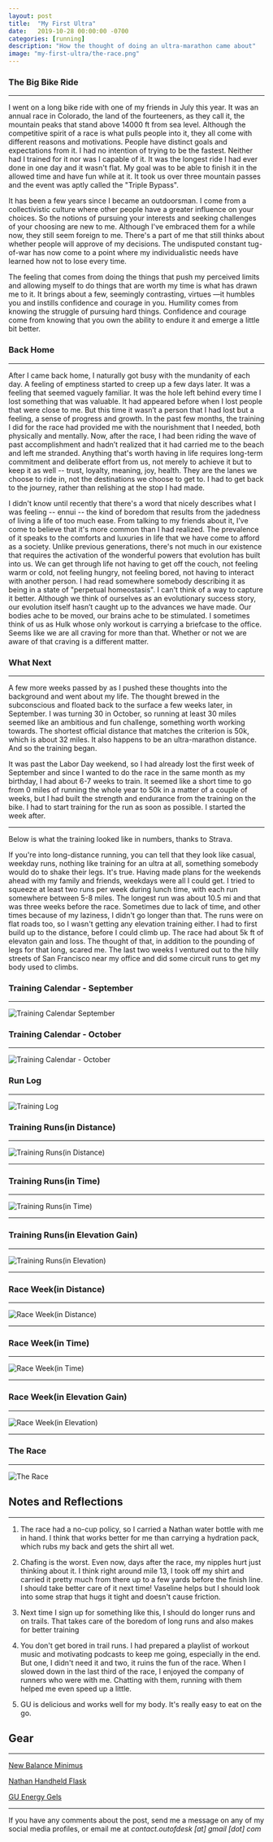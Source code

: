```yaml
---
layout: post
title:  "My First Ultra"
date:   2019-10-28 00:00:00 -0700
categories: [running]
description: "How the thought of doing an ultra-marathon came about"
image: "my-first-ultra/the-race.png"
---
```


### The Big Bike Ride
---

I went on a long bike ride with one of my friends in July this year. It was an annual race in Colorado, the land of the fourteeners, as they call it, the mountain peaks that stand above 14000 ft from sea level. Although the competitive spirit of a race is what pulls people into it, they all come with different reasons and motivations. People have distinct goals and expectations from it. I had no intention of trying to be the fastest. Neither had I trained for it nor was I capable of it. It was the longest ride I had ever done in one day and it wasn't flat. My goal was to be able to finish it in the allowed time and have fun while at it. It took us over three mountain passes and the event was aptly called the "Triple Bypass".

It has been a few years since I became an outdoorsman. I come from a collectivistic culture where other people have a greater influence on your choices. So the notions of pursuing your interests and seeking challenges of your choosing are new to me. Although I've embraced them for a while now, they still seem foreign to me. There's a part of me that still thinks about whether people will approve of my decisions. The undisputed constant tug-of-war has now come to a point where my individualistic needs have learned how not to lose every time.

The feeling that comes from doing the things that push my perceived limits and allowing myself to do things that are worth my time is what has drawn me to it. It brings about a few, seemingly contrasting, virtues —it humbles you and instills confidence and courage in you. Humility comes from knowing the struggle of pursuing hard things. Confidence and courage come from knowing that you own the ability to endure it and emerge a little bit better.

### Back Home
---

After I came back home, I naturally got busy with the mundanity of each day. A feeling of emptiness started to creep up a few days later. It was a feeling that seemed vaguely familiar. It was the hole left behind every time I lost something that was valuable. It had appeared before when I lost people that were close to me. But this time it wasn’t a person that I had lost but a feeling, a sense of progress and growth. In the past few months, the training I did for the race had provided me with the nourishment that I needed, both physically and mentally. Now, after the race, I had been riding the wave of past accomplishment and hadn’t realized that it had carried me to the beach and left me stranded. Anything that's worth having in life requires long-term commitment and deliberate effort from us, not merely to achieve it but to keep it as well -- trust, loyalty, meaning, joy, health. They are the lanes we choose to ride in, not the destinations we choose to get to. I had to get back to the journey, rather than relishing at the stop I had made.

I didn't know until recently that there's a word that nicely describes what I was feeling -- ennui -- the kind of boredom that results from the jadedness of living a life of too much ease. From talking to my friends about it, I’ve come to believe that it's more common than I had realized. The prevalence of it speaks to the comforts and luxuries in life that we have come to afford as a society. Unlike previous generations, there's not much in our existence that requires the activation of the wonderful powers that evolution has built into us. We can get through life not having to get off the couch, not feeling warm or cold, not feeling hungry, not feeling bored, not having to interact with another person. I had read somewhere somebody describing it as being in a state of "perpetual homeostasis". I can't think of a way to capture it better. Although we think of ourselves as an evolutionary success story, our evolution itself hasn’t caught up to the advances we have made. Our bodies ache to be moved, our brains ache to be stimulated. I sometimes think of us as Hulk whose only workout is carrying a briefcase to the office. Seems like we are all craving for more than that. Whether or not we are aware of that craving is a different matter.

### What Next
---

A few more weeks passed by as I pushed these thoughts into the background and went about my life. The thought brewed in the subconscious and floated back to the surface a few weeks later, in September. I was turning 30 in October, so running at least 30 miles seemed like an ambitious and fun challenge, something worth working towards. The shortest official distance that matches the criterion is 50k, which is about 32 miles. It also happens to be an ultra-marathon distance. And so the training began.

It was past the Labor Day weekend, so I had already lost the first week of September and since I wanted to do the race in the same month as my birthday, I had about 6-7 weeks to train. It seemed like a short time to go from 0 miles of running the whole year to 50k in a matter of a couple of weeks, but I had built the strength and endurance from the training on the bike. I had to start training for the run as soon as possible. I started the week after.

---

Below is what the training looked like in numbers, thanks to Strava.

If you're into long-distance running, you can tell that they look like casual, weekday runs, nothing like training for an ultra at all, something somebody would do to shake their legs. It's true. Having made plans for the weekends ahead with my family and friends, weekdays were all I could get. I tried to squeeze at least two runs per week during lunch time, with each run somewhere between 5-8 miles. The longest run was about 10.5 mi and that was three weeks before the race. Sometimes due to lack of time, and other times because of my laziness, I didn't go longer than that. The runs were on flat roads too, so I wasn't getting any elevation training either. I had to first build up to the distance, before I could climb up. The race had about 5k ft of elevaton gain and loss. The thought of that, in addition to the pounding of legs for that long, scared me. The last two weeks I ventured out to the hilly streets of San Francisco near my office and did some circuit runs to get my body used to climbs.


### Training Calendar - September
-----

![Training Calendar September](/static/img/my-first-ultra/training-calendar-september.png)


### Training Calendar - October
-----

![Training Calendar \- October](/static/img/my-first-ultra/training-calendar-october.png)


### Run Log
-----

![Training Log](/static/img/my-first-ultra/training-log.png)

### Training Runs(in Distance)
-----

![Training Runs\(in Distance\)](/static/img/my-first-ultra/training-runs-distance.png)

***

### Training Runs(in Time)
-----

![Training Runs\(in Time\)](/static/img/my-first-ultra/training-runs-time.png)

***

### Training Runs(in Elevation Gain)
-----

![Training Runs\(in Elevation\)](/static/img/my-first-ultra/training-runs-elevation.png)

***
### Race Week(in Distance)
-----

![Race Week\(in Distance\)](/static/img/my-first-ultra/race-week-distance.png)

***

### Race Week(in Time)
-----

![Race Week\(in Time\)](/static/img/my-first-ultra/race-week-time.png)

***

### Race Week(in Elevation Gain)
-----

![Race Week\(in Elevation\)](/static/img/my-first-ultra/race-week-elevation.png)

***

### The Race
-----

![The Race](/static/img/my-first-ultra/the-race.png)


## Notes and Reflections
-----

1. The race had a no-cup policy, so I carried a Nathan water bottle with me in hand. I think that works better for me than carrying a hydration pack, which rubs my back and gets the shirt all wet.

2. Chafing is the worst. Even now, days after the race, my nipples hurt just thinking about it. I think right around mile 13, I took off my shirt and carried it pretty much from there up to a few yards before the finish line. I should take better care of it next time! Vaseline helps but I should look into some strap that hugs it tight and doesn't cause friction.

3. Next time I sign up for something like this, I should do longer runs and on trails. That takes care of the boredom of long runs and also makes for better training

4. You don't get bored in trail runs. I had prepared a playlist of workout music and motivating podcasts to keep me going, especially in the end. But one, I didn't need it and two, it ruins the fun of the race. When I slowed down in the last third of the race, I enjoyed the company of runners who were with me. Chatting with them, running with them helped me even speed up a little.

5. GU is delicious and works well for my body. It's really easy to eat on the go.

## Gear
-----

[New Balance Minimus](https://www.newbalance.com/pd/Minimus-Trail-10/190325795818.html?ecid=ps_Google_pla_190325795818_1699205516&crtp=paidsearch&ncr=true&&CATARGETID=172000630002405320&CADevice=c&gclid=CjwKCAjwxt_tBRAXEiwAENY8hU7bNqAaUvQr4sk556T2MGHF4m5J3F30Jy7qvvDe9b_MznLsEbPS1BoCsSIQAvD_BwE&gclsrc=aw.ds#color=Black_with_Silver&size=8&width=2E)

[Nathan Handheld Flask](https://www.nathansports.com/collections/hydration/products/speedmax-plus-flask)

[GU Energy Gels](https://guenergy.com/products/all-energy-gel)

*****

If you have any comments about the post, send me a message on any of my social media profiles, or email me at *contact.outofdesk [at] gmail [dot] com*
